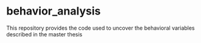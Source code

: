 # behavior_analysis
This repository provides the code used to uncover the behavioral variables described in the master thesis 
